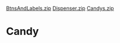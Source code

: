[BtnsAndLabels.zip](https://github.com/mosej/Candy/files/6803440/BtnsAndLabels.zip)
[Dispenser.zip](https://github.com/mosej/Candy/files/6803441/Dispenser.zip)
[Candys.zip](https://github.com/mosej/Candy/files/6803443/Candys.zip)
# Candy
